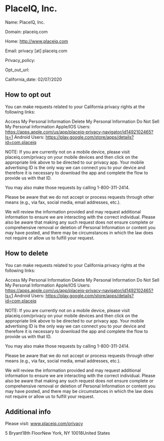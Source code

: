 
# PlaceIQ, Inc.

Name: PlaceIQ, Inc.

Domain: placeiq.com

Home: http://www.placeiq.com

Email: privacy [at] placeiq.com

Privacy_policy: 

Opt_out_url: 

California_date: 02/07/2020



## How to opt out

You can make requests related to your California privacy rights at the following links:

Access My Personal Information
Delete My Personal Information
Do Not Sell My Personal Information
Apple/IOS Users: https://apps.apple.com/us/app/placeiq-privacy-navigator/id1492102465?ls=1
Android Users: https://play.google.com/store/apps/details?id=com.placeiq

NOTE: If you are currently not on a mobile device, please visit placeiq.com/privacy on your mobile devices and then click on the appropriate link above to be directed to our privacy app. Your mobile advertising ID is the only way we can connect you to your device and therefore it is necessary to download the app and complete the flow to provide us with that ID.

You may also make those requests by calling 1-800-311-2414.

Please be aware that we do not accept or process requests through other means (e.g., via fax, social media, email addresses, etc.).

We will review the information provided and may request additional information to ensure we are interacting with the correct individual. Please also be aware that making any such request does not ensure complete or comprehensive removal or deletion of Personal Information or content you may have posted, and there may be circumstances in which the law does not require or allow us to fulfill your request.

## How to delete

You can make requests related to your California privacy rights at the following links:

Access My Personal Information
Delete My Personal Information
Do Not Sell My Personal Information
Apple/IOS Users: https://apps.apple.com/us/app/placeiq-privacy-navigator/id1492102465?ls=1
Android Users: https://play.google.com/store/apps/details?id=com.placeiq

NOTE: If you are currently not on a mobile device, please visit placeiq.com/privacy on your mobile devices and then click on the appropriate link above to be directed to our privacy app. Your mobile advertising ID is the only way we can connect you to your device and therefore it is necessary to download the app and complete the flow to provide us with that ID.

You may also make those requests by calling 1-800-311-2414.

Please be aware that we do not accept or process requests through other means (e.g., via fax, social media, email addresses, etc.).

We will review the information provided and may request additional information to ensure we are interacting with the correct individual. Please also be aware that making any such request does not ensure complete or comprehensive removal or deletion of Personal Information or content you may have posted, and there may be circumstances in which the law does not require or allow us to fulfill your request.

## Additional info

Please visit: www.placeiq.com/privacy

5 Bryant18th FloorNew York, NY 10018United States

